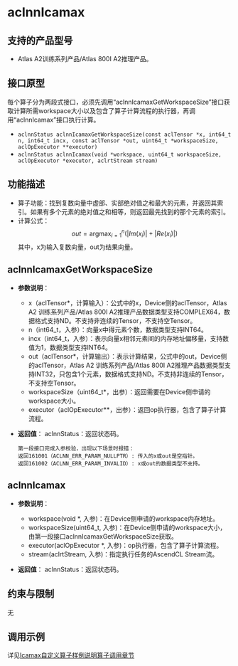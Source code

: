 # aclnnIcamax

## 支持的产品型号
- Atlas A2训练系列产品/Atlas 800I A2推理产品。

## 接口原型
每个算子分为两段式接口，必须先调用“aclnnIcamaxGetWorkspaceSize”接口获取计算所需workspace大小以及包含了算子计算流程的执行器，再调用“aclnnIcamax”接口执行计算。

- `aclnnStatus aclnnIcamaxGetWorkspaceSize(const aclTensor *x, int64_t n, int64_t incx, const aclTensor *out, uint64_t *workspaceSize, aclOpExecutor **executor)`
- `aclnnStatus aclnnIcamax(void *workspace, uint64_t workspaceSize, aclOpExecutor *executor, aclrtStream stream)`

## 功能描述
- 算子功能：找到复数向量中虚部、实部绝对值之和最大的元素，并返回其索引。如果有多个元素的绝对值之和相等，则返回最先找到的那个元素的索引。
- 计算公式：
  $$
  out = \operatorname{argmax}_{i=1}^n (|Im(x_i)| + |Re(x_i)|)
  $$
  其中，x为输入复数向量，out为结果向量。

## aclnnIcamaxGetWorkspaceSize
- **参数说明**：
  
  - x（aclTensor*，计算输入）：公式中的x，Device侧的aclTensor，Atlas A2 训练系列产品/Atlas 800I A2推理产品数据类型支持COMPLEX64，数据格式支持ND。不支持非连续的Tensor，不支持空Tensor。
  - n（int64_t，入参）：向量x中得元素个数，数据类型支持INT64。
  - incx（int64_t，入参）：表示向量x相邻元素间的内存地址偏移量，支持数值为1，数据类型支持INT64。
  - out（aclTensor*，计算输出）：表示计算结果，公式中的out，Device侧的aclTensor，Atlas A2 训练系列产品/Atlas 800I A2推理产品数据类型支持INT32，只包含1个元素，数据格式支持ND。不支持非连续的Tensor，不支持空Tensor。
  - workspaceSize（uint64_t*，出参）：返回需要在Device侧申请的workspace大小。
  - executor（aclOpExecutor**，出参）：返回op执行器，包含了算子计算流程。
- **返回值**：
  aclnnStatus：返回状态码。
  
  ```
  第一段接口完成入参校验，出现以下场景时报错：
  返回161001（ACLNN_ERR_PARAM_NULLPTR）: 传入的x或out是空指针。
  返回161002（ACLNN_ERR_PARAM_INVALID）: x或out的数据类型不支持。
  ```

## aclnnIcamax
- **参数说明**：
  - workspace(void \*, 入参)：在Device侧申请的workspace内存地址。
  - workspaceSize(uint64_t, 入参)：在Device侧申请的workspace大小，由第一段接口aclnnIcamaxGetWorkspaceSize获取。
  - executor(aclOpExecutor \*, 入参)：op执行器，包含了算子计算流程。
  - stream(aclrtStream, 入参)：指定执行任务的AscendCL Stream流。

- **返回值**：
  aclnnStatus：返回状态码。

## 约束与限制
无

## 调用示例

详见[Icamax自定义算子样例说明算子调用章节](../README.md#算子调用)
